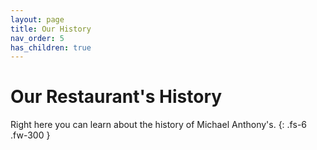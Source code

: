 ```yaml
---
layout: page
title: Our History
nav_order: 5
has_children: true
---
```


# Our Restaurant's History

Right here you can learn about the history of Michael Anthony's.
{: .fs-6 .fw-300 }
